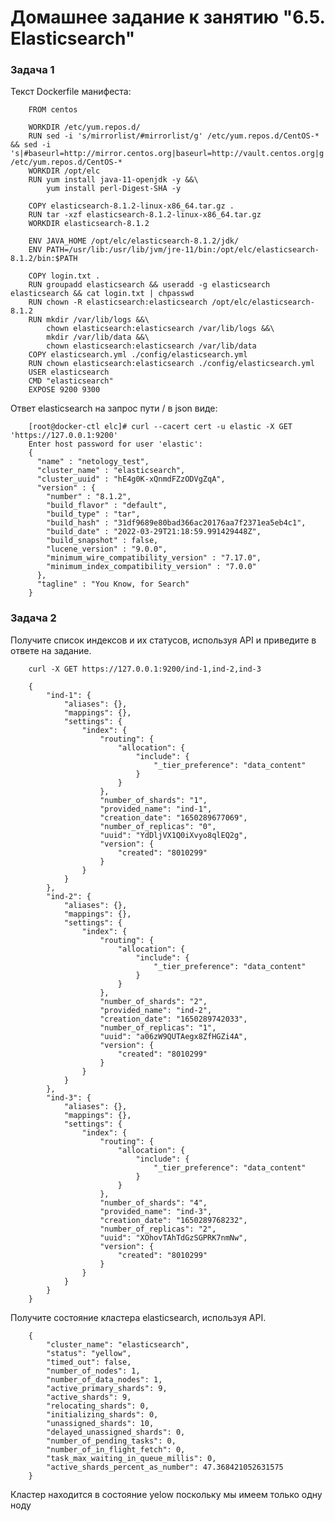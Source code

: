 # Домашнее задание к занятию "6.5. Elasticsearch"

### Задача 1

Текст Dockerfile манифеста:

        FROM centos
        
        WORKDIR /etc/yum.repos.d/
        RUN sed -i 's/mirrorlist/#mirrorlist/g' /etc/yum.repos.d/CentOS-* && sed -i 's|#baseurl=http://mirror.centos.org|baseurl=http://vault.centos.org|g' /etc/yum.repos.d/CentOS-*
        WORKDIR /opt/elc
        RUN yum install java-11-openjdk -y &&\
            yum install perl-Digest-SHA -y
        
        COPY elasticsearch-8.1.2-linux-x86_64.tar.gz .
        RUN tar -xzf elasticsearch-8.1.2-linux-x86_64.tar.gz
        WORKDIR elasticsearch-8.1.2
        
        ENV JAVA_HOME /opt/elc/elasticsearch-8.1.2/jdk/
        ENV PATH=/usr/lib:/usr/lib/jvm/jre-11/bin:/opt/elc/elasticsearch-8.1.2/bin:$PATH
        
        COPY login.txt .
        RUN groupadd elasticsearch && useradd -g elasticsearch elasticsearch && cat login.txt | chpasswd
        RUN chown -R elasticsearch:elasticsearch /opt/elc/elasticsearch-8.1.2
        RUN mkdir /var/lib/logs &&\
            chown elasticsearch:elasticsearch /var/lib/logs &&\
            mkdir /var/lib/data &&\
            chown elasticsearch:elasticsearch /var/lib/data
        COPY elasticsearch.yml ./config/elasticsearch.yml
        RUN chown elasticsearch:elasticsearch ./config/elasticsearch.yml
        USER elasticsearch
        CMD "elasticsearch"
        EXPOSE 9200 9300

Ответ elasticsearch на запрос пути / в json виде:

        [root@docker-ctl elc]# curl --cacert cert -u elastic -X GET 'https://127.0.0.1:9200'
        Enter host password for user 'elastic':
        {
          "name" : "netology_test",
          "cluster_name" : "elasticsearch",
          "cluster_uuid" : "hE4g0K-xQnmdFZzODVgZqA",
          "version" : {
            "number" : "8.1.2",
            "build_flavor" : "default",
            "build_type" : "tar",
            "build_hash" : "31df9689e80bad366ac20176aa7f2371ea5eb4c1",
            "build_date" : "2022-03-29T21:18:59.991429448Z",
            "build_snapshot" : false,
            "lucene_version" : "9.0.0",
            "minimum_wire_compatibility_version" : "7.17.0",
            "minimum_index_compatibility_version" : "7.0.0"
          },
          "tagline" : "You Know, for Search"
        }

### Задача 2

Получите список индексов и их статусов, используя API и приведите в ответе на задание.

        curl -X GET https://127.0.0.1:9200/ind-1,ind-2,ind-3
        
        {
            "ind-1": {
                "aliases": {},
                "mappings": {},
                "settings": {
                    "index": {
                        "routing": {
                            "allocation": {
                                "include": {
                                    "_tier_preference": "data_content"
                                }
                            }
                        },
                        "number_of_shards": "1",
                        "provided_name": "ind-1",
                        "creation_date": "1650289677069",
                        "number_of_replicas": "0",
                        "uuid": "YdDljVX1Q0iXvyo8qlEQ2g",
                        "version": {
                            "created": "8010299"
                        }
                    }
                }
            },
            "ind-2": {
                "aliases": {},
                "mappings": {},
                "settings": {
                    "index": {
                        "routing": {
                            "allocation": {
                                "include": {
                                    "_tier_preference": "data_content"
                                }
                            }
                        },
                        "number_of_shards": "2",
                        "provided_name": "ind-2",
                        "creation_date": "1650289742033",
                        "number_of_replicas": "1",
                        "uuid": "a06zW9QUTAegx8ZfHGZi4A",
                        "version": {
                            "created": "8010299"
                        }
                    }
                }
            },
            "ind-3": {
                "aliases": {},
                "mappings": {},
                "settings": {
                    "index": {
                        "routing": {
                            "allocation": {
                                "include": {
                                    "_tier_preference": "data_content"
                                }
                            }
                        },
                        "number_of_shards": "4",
                        "provided_name": "ind-3",
                        "creation_date": "1650289768232",
                        "number_of_replicas": "2",
                        "uuid": "XOhovTAhTdGzSGPRK7nmNw",
                        "version": {
                            "created": "8010299"
                        }
                    }
                }
            }
        }

Получите состояние кластера elasticsearch, используя API.

        {
            "cluster_name": "elasticsearch",
            "status": "yellow",
            "timed_out": false,
            "number_of_nodes": 1,
            "number_of_data_nodes": 1,
            "active_primary_shards": 9,
            "active_shards": 9,
            "relocating_shards": 0,
            "initializing_shards": 0,
            "unassigned_shards": 10,
            "delayed_unassigned_shards": 0,
            "number_of_pending_tasks": 0,
            "number_of_in_flight_fetch": 0,
            "task_max_waiting_in_queue_millis": 0,
            "active_shards_percent_as_number": 47.368421052631575
        }

Кластер находится в состояние yelow поскольку мы имеем только одну ноду